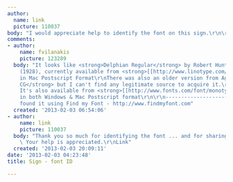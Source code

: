 ```yaml
---
author:
  name: link
  picture: 110037
body: "I would appreciate help to identify the font on this sign.\r\n\r\nThanks"
comments:
- author:
    name: fvilanakis
    picture: 123289
  body: "It looks like <strong>Delphian Regular</strong> by Robert Hunter Middleton
    (1928), currently available from <strong>[[http://www.linotype.com/148212/delphianregular-font.html|Linotype]]</strong>
    in Mac Postscript Format\r\nThere was also an older version from Agfa named <strong>Delphian
    CG</strong> but I can't find any legitimate source to acquire it.\r\n\r\nEDIT:
    It's also available from <strong>[[http://www.fonts.com/font/monotype-imaging/delphian/regular|Monotype]]</strong>
    in both Windows & Mac Postscript format\r\n\r\n-----------------------------------------------\r\nI
    found it using Find my Font - http://www.findmyfont.com"
  created: '2013-02-03 06:54:06'
- author:
    name: link
    picture: 110037
  body: "Thank you so much for identifying the font ... and for sharing your source.
    \ Your help is appreciated.\r\nLink"
  created: '2013-02-03 20:09:11'
date: '2013-02-03 04:23:48'
title: Sign - font ID

---
```

